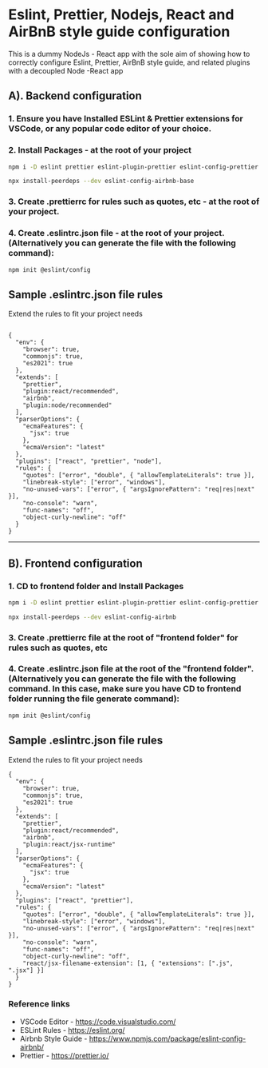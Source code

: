 # Eslint, Prettier, Nodejs, React and AirBnB style guide configuration

This is a dummy NodeJs - React app with the sole aim of showing how to correctly configure Eslint, Prettier, AirBnB style guide, and related plugins with a decoupled Node -React app

## A). Backend configuration

### 1. Ensure you have Installed ESLint & Prettier extensions for VSCode, or any popular code editor of your choice.

### 2. Install Packages - at the root of your project

```sh
npm i -D eslint prettier eslint-plugin-prettier eslint-config-prettier eslint-plugin-node eslint-config-node
```

```sh
npx install-peerdeps --dev eslint-config-airbnb-base
```

### 3. Create .prettierrc for rules such as quotes, etc - at the root of your project.

### 4. Create .eslintrc.json file - at the root of your project. (Alternatively you can generate the file with the following command):

```sh
npm init @eslint/config
```

## Sample .eslintrc.json file rules

Extend the rules to fit your project needs

```

{
  "env": {
    "browser": true,
    "commonjs": true,
    "es2021": true
  },
  "extends": [
    "prettier",
    "plugin:react/recommended",
    "airbnb",
    "plugin:node/recommended"
  ],
  "parserOptions": {
    "ecmaFeatures": {
      "jsx": true
    },
    "ecmaVersion": "latest"
  },
  "plugins": ["react", "prettier", "node"],
  "rules": {
    "quotes": ["error", "double", { "allowTemplateLiterals": true }],
    "linebreak-style": ["error", "windows"],
    "no-unused-vars": ["error", { "argsIgnorePattern": "req|res|next" }],
    "no-console": "warn",
    "func-names": "off",
    "object-curly-newline": "off"
  }
}

```

---

## B). Frontend configuration

### 1. CD to frontend folder and Install Packages

```sh
npm i -D eslint prettier eslint-plugin-prettier eslint-config-prettier
```

```sh
npx install-peerdeps --dev eslint-config-airbnb
```

### 3. Create .prettierrc file at the root of "frontend folder" for rules such as quotes, etc

### 4. Create .eslintrc.json file at the root of the "frontend folder". (Alternatively you can generate the file with the following command. In this case, make sure you have CD to frontend folder running the file generate command):

```sh
npm init @eslint/config
```

## Sample .eslintrc.json file rules

Extend the rules to fit your project needs

```
{
  "env": {
    "browser": true,
    "commonjs": true,
    "es2021": true
  },
  "extends": [
    "prettier",
    "plugin:react/recommended",
    "airbnb",
    "plugin:react/jsx-runtime"
  ],
  "parserOptions": {
    "ecmaFeatures": {
      "jsx": true
    },
    "ecmaVersion": "latest"
  },
  "plugins": ["react", "prettier"],
  "rules": {
    "quotes": ["error", "double", { "allowTemplateLiterals": true }],
    "linebreak-style": ["error", "windows"],
    "no-unused-vars": ["error", { "argsIgnorePattern": "req|res|next" }],
    "no-console": "warn",
    "func-names": "off",
    "object-curly-newline": "off",
    "react/jsx-filename-extension": [1, { "extensions": [".js", ".jsx"] }]
  }
}

```

### Reference links

- VSCode Editor - https://code.visualstudio.com/
- ESLint Rules - https://eslint.org/
- Airbnb Style Guide - https://www.npmjs.com/package/eslint-config-airbnb/
- Prettier - https://prettier.io/
